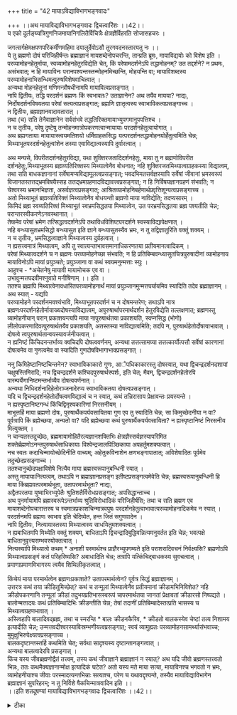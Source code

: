 +++
title = "42 मायाऽविद्याविभागभङ्गवादः"

+++
।।अथ मायाविद्याविभागभङ्गवादः द्विचत्वारिंशः ।।42।।  
य एको दुर्लङ्घ्यत्रिगुणनिजमायानिगलितैर्विचित्रैः क्षेत्रज्ञैर्विहरति सोजासहचरः ।  

जगत्सर्गक्षेमक्षपणपरिकर्मीणमहिमा दयालुर्देवोऽसौ तुरगवदनस्तारयतु नः ।।  
ये तु ब्रह्मणो दोषं परिजिहीर्षन्तः ब्रह्माज्ञानं मायशब्देनोपचरन्ति, तान्प्रति ब्रूमः, मायाविद्ययोः को विशेष इति ।  
परव्यामोहनहेतुर्माया, स्वव्यामोहनहेतुरविद्येति चेत्, किं परेषामदर्शनेऽपि तद्धामोहनम्? उत तद्दर्शने? न प्रथमः, असंभवात्; न हि मायाविनः परानपश्यन्तस्तन्मोहनमिच्छन्ति, मोहयन्ति वा; मायाविशब्दस्य परव्यामोहनाभिसन्धिमत्पुरुषविशेषवाचित्वात् ।  
अन्यथा मोहनहेतूनां मणिमन्त्रौषधीनामपि मायावित्वप्रसङ्गात् ।  
नापि द्वितीयः, तद्धि परदर्शनं ब्रह्मणः किं स्वभावतः? उताज्ञानेन? अथ तयैव मायया? नाद्यः, निर्दोषदर्शनविषयतया परेषां सत्यत्वप्रसङ्गात्; ब्रह्मणि ज्ञातृत्वस्य स्वाभाविकत्वप्रसङ्गाच्च ।  
न द्वितीयः, ब्रह्माज्ञानवादावतारात् ।  
तथा (च) सति तेनैवाज्ञानेन सर्वसंभवे तद्धतिरिक्तमायाभ्युपगमानुपपत्तिश्च ।  
न च तृतीयः, परेषु दृष्टेषु तन्मोहनमात्रोपकरणत्वान्मायायाः परदर्शनहेतुत्वायोगात् ।  
अथ ब्रह्मगतायाः मायायास्त्वयमतिशयो धर्मिग्राहकसिद्धः यत्परदर्शनतद्धामोहनयोर्हेतुत्वमिति चेन्न; मिथ्याभूतपरदर्शनहेतुत्वांशेन तस्या एवाविद्यात्वस्यापि दुर्वारत्वात् ।  

अथ मन्यसे, विपरीतदर्शनहेतुरविद्या, यथा शुक्तिरजतादिदर्शनहेतुः, माया तु न ब्रह्मणोविपरीत दर्शनहेतुः,मिथ्याभूतस्य ब्रह्मव्यतिरिक्तस्य मिथ्यात्वेनैव बोधनात्; नहि शुक्तिरजतमिथ्यात्वग्राहकस्या विद्यात्वम्, तथा सति बाधकज्ञानानां सर्वेषामप्यविद्यामूलत्वप्रसङ्गात्; भवदभिमतसर्वज्ञस्यापि सर्वेषां जीवानां भ्रमस्वरूपं विजानतस्तत्तद्भ्रमविषयैस्सह तत्तद्भ्रमग्रहणादविद्यावत्त्वप्रसङ्गात्; न हि निर्विषयज्ञानग्रहणं संभवति; न चेश्वरस्य भ्रमानभिज्ञता, असर्वज्ञत्वप्रसङ्गात्; आश्रितव्यामोहनिबर्हणार्थप्रवृत्तिशून्यत्वप्रसङ्गाच्च ।  
अतो मिथ्याभूतं ब्रह्मव्यतिरिक्तं मिथ्यात्वेनैव बोधयन्ती ब्रह्मणो माया नाविद्येति; तदप्यसारम् ।  
किमिदं ब्रह्म स्वव्यतिरिक्तं मिथ्याभूतं स्वभ्रमसिद्धतया मिथ्यात्वेन, उत परभ्रमसिद्धतया ब्रह्म पश्यतीति चेन्न; परान्तरस्वीकरणेऽनवस्थानात् ।  
तेषामेव परेषां भ्रमेण तत्सिद्धत्वदर्शनेऽपि तथाविधविशिष्टपरदर्शने स्वस्याविद्यापेक्षणात् ।  
नहि बन्ध्यासुतभ्रमसिद्धो बन्ध्यासुत इति ज्ञाने बन्ध्यासुतस्यैव भ्रमः, न तु तद्विज्ञातुरिति वक्तुं शक्यम् ।  
न च तृतीयः, भ्रमसिद्धत्वाज्ञाने मिथ्यात्वस्य दुर्ग्रहत्वात् ।  
न ह्यसत्त्वमात्रं मिथ्यात्वम्, अपि तु स्वात्यन्ताभावसमानाधिकरणतया प्रतीयमानत्वादिकम् ।  
परेषां मिथ्यात्वदर्शने च न ब्रह्मणः परव्यामोहनेच्छा संभवति; न हि प्रतिबिम्बवन्ध्यासुतचित्रपुरुषादीनां व्यामोहनाय मायाविनोऽपि मायां प्रयुञ्चते; प्रयुञ्जाना वा कथं स्वयमनुन्मत्ताः स्युः ।  
आहुश्च - \*अचेतनेषु मायावी मायामोचक एव वा ।  
उभावुन्मत्तपदवीमश्नुवाते मनीषिणाम् ।। इति ।  
ततश्च ब्रह्मापि मिथ्यात्वेनावधारितपरव्यामोहनार्थं मायां प्रयुञ्जानमुन्मत्तपर्यायमिव स्यादिति तदेव ब्रह्माज्ञानम् ।  
अथ स्यात् - यद्यपि   
परव्यामोहने परदर्शनमवश्यंभावि, मिथ्याभूतपरदर्शनं च न दोषमन्तरेण; तथाऽपि नात्र ब्रह्मणःपरदर्शनहेतोर्मायाख्यदोषस्याविद्यात्वम्, अपुरुषार्थापरमार्थदर्शन हेतुरविद्येति तल्लक्षणात्; ब्रह्मणस्तु व्यामोहनीयान् परान् प्रकाशयन्त्यपि माया नापुरुषार्थतया प्रकाशयति, स्वप्नसिद्ध (भोगो) लीलोपकरणादिवत्पुरुषार्थतयैव प्रकाशयति, अतस्तस्या नाविद्यात्वमिति; तदपि न, पुरुषार्थहेतोर्दोषत्वाभावात् ।  
दोषत्वे त्वपुरुषार्थतान्वयस्यावर्जनीयत्वात् ।  
न ह्यनिष्टं किंचिदनन्तर्भाव्य क्वचिदपि दोषत्ववर्णनम्, अन्यथा तत्तत्सामग्र्या तत्तत्कार्योत्पत्तौ सर्वेषां कारणानां दोषत्वमेव वा गुणत्वमेव वा स्यादिति गुणदोषविभागाभावप्रसङ्गात् ।  

ननु किमिहेष्टानिष्टचिन्तनेन? स्वाभाविकाकारो गुणः, आैपधिकाकारस्तु दोषस्यात्, यथा द्विचन्द्रदर्शनदशायां चक्षुषस्तिमिरादि; नच द्विचन्द्रदर्शने कश्चिदपुरुषार्थस्पर्शः, इति चेत्; मैवम्, द्विचन्द्रदर्शनहेतोरपि पारम्पर्येणानिष्टमन्तर्भाव्यैव दोषत्ववर्णनात् ।  
अन्यथा निधिदर्शनादिहेतोरञ्जनादेरप्य स्वाभाविकतया दोषत्वप्रसङ्गात् ।  
यदि च द्विचन्द्रदर्शनहेतोर्दोषत्वमविद्यात्वं च न स्यात्, कथं तन्निरासाय प्रेक्षावन्तः प्रयस्यन्ते ।  
न ह्यस्पृष्टानिष्टगन्धं किंचिद्विमृश्यकारिणां निरसनीयम् ।  
माभूत्तर्हि माया ब्रह्मणो दोषः, पुरुषार्थैकपर्यवसायितया गुण एव तु स्यादिति चेन्न; सा किमुच्छेदनीया न वा? पूर्वत्रापि किं ब्रह्मेच्छया, अन्यतो वा? यदि ब्रह्मेच्छया कथं पुरुषार्थैकपर्यवसायिता? न ह्यस्पृष्टानिष्टं निरसनीय मित्युक्तम् ।  
न चान्यतस्तदुच्छेदः, ब्रह्ममायामोहितैरल्पज्ञानशक्तिभिः क्षेत्रज्ञैस्सर्वज्ञस्यापरिमित शक्तेर्ब्रह्मणोऽनन्तपुरुषार्थसाधिकायाः विश्वेन्द्रजालपिञ्छिकाया अपहर्तुमशक्यत्वात् ।  
नच स्वतः कदाचिन्मायोच्छेदिनीति वाच्यम्; अहेतुकविनाशेन क्षणभङ्गापातात्; अविशेषादितः पूर्वमेव तदुच्छेदप्रसङ्गाच्च ।  
ततश्चानुच्छेदपक्षाविशेषे नित्यैव माया ब्रह्मस्वरूपानुबन्धिनी स्यात् ।  
अस्तु मायायाःनित्यत्वम्, तथाऽपि न ब्रह्माज्ञानप्रसङ्ग इतीष्टप्रसङ्गत्वमेवेति चेन्न; ब्रह्मस्वरूपानुबन्धिनी हि माया किंब्रह्मवत्परमार्थभूता, उतापरमार्थभूता? नाद्यः,   
अद्वैतपरतया युष्माभिरभ्युपेतैः श्रुतिशतैर्विरोधप्रसङ्गात्; अपसिद्धान्ताच्च ।  
अथ पुनर्मायामपि ब्रह्मस्वरूपेऽन्तर्भाव्य श्रुतिविरोधादिकं परिजिहीर्षसि; तथा च सति ब्रह्मण एव मायाशब्देनोपचारात्तस्य च स्वमात्रप्रकाशचिन्मात्रवपुषः परदर्शनहेतुत्वाभावात्परव्यामोहनादिकमेव न स्यात् ।  
परदर्शनमपि ब्रह्मणः स्वभाव इति चेदिष्येत, हन्त जितं सगुणवादेन ।  
नापि द्वितीयः, नित्यायास्तस्या मिथ्यात्वस्य साधयितुमशक्यत्वात् ।  
न ह्यबाधितमपि मिथ्येति वक्तुं शक्यम्, बाधिताऽपि द्विचन्द्रादिबुद्धिवन्नित्यमनुवर्तत इति चेन्न; भवत्पक्षे बाधितानुवृत्त्यसम्भवस्योक्तत्वात् ।  
नित्यस्यापि मिथ्यात्वे कथम् \* अनाशी परमार्थश्च प्राज्ञैरभ्युपगम्यते इति पराशरादिवचनं निर्वक्ष्यसि? ब्रह्मणोऽपि मिथ्यात्वप्रसङ्गं कतं परिहरिष्यसि? अबाधादिति चेन्न; तत्रापि यत्किंचिद्बाधकस्य सुवचत्वात् ।  
प्रमाणाप्रमाणविभागस्य त्वयैव शिथिलीकृतत्वात् ।  

किंचेयं माया परमार्थत्वेन ब्रह्मणःप्रकाशते? उतापरमार्थत्वेन? पूर्वत्र सिद्धं ब्रह्माज्ञानम् ।  
उत्तरत्र कथं तया क्रीडितुमिच्छेत्? कथं च तन्मूलां मिथ्यात्वेनैव प्रतीयमानां क्रीडामभिनिविशेत? नहि क्रीडोपकरणानि तन्मूलां क्रीडां तदुभयप्रतिभासस्वरूपं चापरमार्थतया जानतां प्रेक्षावतां क्रीडारसो निष्पद्यते ।  
बालोन्मत्तादयः कथं प्रतिबिम्बादिभिः क्रीडन्तीति चेन्न; तेषां तदानीं प्रतिबिम्बादेस्तत्प्रति भासस्य च मिथ्यात्वग्रहणभावात् ।  
अस्त्विहापि बालादिवद्ब्रह्म, तथा च स्मरन्ति \* बालः क्रीडनकैरिव, \* क्रीडतो बालकस्येव चेष्टां तत्य निशामय इत्यादीति चेन्न; उन्मत्तवदीश्वरस्याविस्रम्भणीयत्वप्रसङ्गात्; स्वयं व्यामुह्यतः परव्यामोहनसामर्थ्यासंभवाच्च; मुमुक्षुभिरुपेक्ष्यत्वप्रसङ्गाच्च ।  
बालकदृष्टान्तस्तर्हि कथमिति चेत्; सर्वथा सादृश्यस्य दृष्टान्तानङ्गत्वात् ।  
अन्यथा बालत्वादेरपि प्रसङ्गात् ।  
किंच यस्य जीवब्रह्मणोद्वैतं तत्त्वम्, तस्य कथं जीवाज्ञाने ब्रह्माज्ञानं न स्यात्? अथ यदि जीवो ब्रह्मणस्तत्त्वतो भिन्नः, ततः कथमैक्यज्ञानान्मोक्ष इत्यादिकं घटेत? अतो यस्य मते माया सत्या, मायाविनश्च भगवतो न भ्रमः, व्यामोहनीयाश्च जीवाः परस्मादत्यन्तभिन्नाः सत्याश्च, परेण च यथावद्दृश्यन्ते, तस्यैव मायाविद्याविभागेन ब्रह्माज्ञानं सुपरिहरम्; न तु निर्विशे षैकचिन्मात्रवादिन इति ।।  
।।इति शतदूषण्यां मायाविद्याविभागभङ्गवादः द्विचत्वारिंशः ।।42।।

<details><summary>टीका</summary>

ढ्ढेज्ञाृृपूर्वसङ्गत्यैव "दैवीह्येषा गुणमयीमममाया दुरत्यया'' (श्री.भ.गी) इति प्रमाणसिद्धां प्रकृतिमेवमायां वदनर्थात्कर्मभ्रान्तिर्वा विद्येति (+++) त्वा परोक्त माया अविद्या विभागो न सम्भवतीति सूचनेन वादार्थं सङ्गृहणातिः य एक इति । मायेति । ब्रह्मजीवयोनिर्दोषत्व सदोषत्वनिर्वाहकत्वेनाभिमतयोः को विशेष इति पृच्छाम इत्यर्थः । परेति । मायावित्वेनाभि मतब्रह्मापेक्षया परोजीवः अविद्याश्रयत्वेनाभिमतो जीवः स्व शब्दार्थः । ऐन्द्रजालिकव्यामुग्धयोस्तथैव दर्शनादिति भावः । अन्यत्र तथा वैशम्य सत्वेऽपि प्रकृते तन्निराकर्तुं विकल्पयतिः - किमिति । ब्रह्मपरानदृष्टा व्यामोहयति (+++) उत परान् दृष्टेति विकल्पार्थः । नहीति । इच्छाया ज्ञानपूर्वकत्वनियमात्परव्यामोहनेच्छापर ज्ञानपूर्विक वेति भावः । परव्यामोहनेच्छात्वाभावेऽपि परव्यामोहकारित्वादेव ब्रह्मणो मायावित्वं तथा (+++) न परज्ञानावश्यं भाव इत्यत्राहः - मायावीति । अन्यथेति । न च व्यामोहहेतुमत्वं मायावित्वं न च तन्मात्रादाविति वाच्यं । मणिमन्त्राद्याश्रयभूतलाकाशादेरपि मायावित्वापत्तेरिति भावः । स्वाभाविकत्वेति । उपाध्यंतराप्रयुक्तत्वादिति भावः ब्रह्मज्ञानेति अज्ञानस्याश्रयं प्रत्येव मिथ्याभूतपरदर्शन हेतुत्वादिति भावः । तथा सतीति । ब्रह्मणो निर्दोषत्वसिद्धये हि माया कल्पनं । मायाङ्गीकारेऽपि परदर्शनार्थंमज्ञानस्यावश्यकत्वे निर्दोषत्वस्यभग्नत्वात्तत एव सर्वकार्योपपत्तेश्च माया कल्पनीयेत्यर्थः । परेष्विति ऐन्द्रजालिकादौ तथा दर्शनादिति भावः । धर्मिग्राहकेति । इन्द्रो मायाभिः पुरुरूप ईयते(बृ.4.7.19) इति श्रृतिरूपधर्मिग्राहकमानेन मायया नानात्वदर्शने हेतुत्वसिद्धिरित्यर्थः । मिथ्याभूतेति ।व्यामोहन हेतुत्वादिति भावः । विपरीतेति । सत्यतया मिथ्यात्वप्रतीतिहेतुरविद्येत्यर्थः । तथा सतीति । ततश्च तेषामपि बाध्यत्वप्रसङ्गेन बाध्यबाधक व्यवस्थानस्यादित्यर्थः । भवदभिमतेति । यद्यपि व्यधिकरणप्रकारत्वं नास्त्येव तथाप्यनिर्वचनीयविषयत्वं भ्रमत्वमित्यभिप्रायेणोक्तमिति भावः । नहीति । ग्रहणं साक्षात्कारः । ईश्वरज्ञानस्य साक्षात्कारत्वादि(++)श्चितेति निर्वहणं निर्वर्तनं तदर्थप्रवृत्तिश्चा निवर्तनीयमभ्रमज्ञानाभावेन सम्भवतीत्यर्थः । किमिदमिति । किं भ्रमसिद्धतया मिथ्येति जानाति उत परभ्रमसिद्धत्वादिदं मिथ्येति यद्वा भ्रम सिद्धत्वभगृहीत्वा मिथ्यामात्रं जानातीत्यर्थः । परभ्रमसिद्धतयेत्र्यत्र मिथ्यात्वेनेत्यनुषङ्गः । जानातीति सर्वत्र सम्बध्यते । पददर्शनं इति । तस्य मिथ्यार्थदर्शनादिति भावः । मिथ्याभूततया परानपि पश्यतीति न तस्य भ्रमत्वमिति न तदर्थं अविद्यास्वीकार इति शङ्कतेः - परानपीति । स्वस्व भ्रमसिद्धतयैव परेषां सर्वेषां दर्शनेनानवस्थेत्यत्राहः - तेषामेवेति । स्व भ्रमसिद्धेभ्यः परेभ्यः पूर्वं स्वभ्रमस्याभावत्तत्सिद्धत्वेन तद्भ्रमो विशिष्ट भ्रम इति तद्धेतुतया वि(+++) स्यादित्यर्थः । तत्रदृष्टान्तः नहीति । भ्रमसिद्धत्वा ज्ञाने मिथ्यात्वज्ञानं न सम्भवतीत्येतत्प्रतिपादयतिः - नह्यसत्वमिति । स्वात्यन्तेति । स्वात्यन्ताभवेत्येतत्स्वरूपविशेषणं । वस्तुतस्तदधिकरणनिष्ठतयेत्यर्थः । तथा च वस्तुतः स्वात्यन्ताभावाधिकरणे प्रतीयमानत्वमित्यर्थः पर्यवस्यति । प्रतिपन्नोपाधौ निषेध प्रतियोगित्वमादिशब्दार्थः । तथाच तद्ग्राहकज्ञानस्य भ्रमत्वज्ञानाद्भावे उक्तमिथ्यत्वं दुर्गहमिति भावः । परेषामिति । मिथ्यात्वस्या भा(+++)ति भावः । परेषामिति । मिथ्यात्वस्या (+++)ति भआवः । अचेत नेष्विति । अचेतन विषये भ्रामयामीति यः प्रवर्तते भ्रान्तिं मोचयामीति यः प्रवर्तते तावुभौमनीषिभिरुन्मत्ताविति विज्ञायते इत्यर्थः । मनीषिणामिति शेषत्वविवक्षायां "माषाणामग्नि (+++)वत् षष्ठी ।तथापीति ब्रह्मणोनंर्थावह दोष एव परिजिहीर्षत इति भावः । अपुरुषार्थतया शोकादिहेतुत्वेनत्यर्थः । नापुरुषार्थ तयेति । ब्रह्मणि तादृशमेव सत्यपि शोकाद्यभावादिति भावः । ननु भ्रान्तिरूपव (+++)नस्य शोकहेतुत्वं स्यादित्याशङ्क्य नायं नियम इत्यत्राहः - स्वप्नसिद्धस्येति । लोकोपकरणं युवति चन्दनादि सुखसाधनमित्यर्थः । अन्यथेति । अनिष्टहेतुर्दोषः इष्टहेतुर्गुण इति हि गुणदोषविभागः । यदि यत्किञ्चिद्धेतुत्व (+++)मात्रेण दोषत्वं वास्यात् तदा दोषएववा स्याद्गुण एव वा स्यादिति गुणदोषविभागो न स्यादित्यर्थः । ननु माभूदिष्टानिष्टहेतुत्वेन गुणदोषचिन्तनं किन्तु स्वाभाविकास्वाभाविकत्वेनैवानिष्ट हेतुत्वाभावेऽपि द्विचन्द्रादि काचादेर्दोषत्व दर्शनादिति शङ्कतेः - नन्विति । स्वाभाविकतया आगन्तुकतयेत्यर्थः । दोषत्वमिति । अनिष्टपर्यवसायित्वमित्यर्थः । प्रेक्षावन्तइति । प्रेक्षावत्प्रवृत्तेरिष्टानिष्ट प्राप्ति परिहारार्थत्वादिति भावः । ननु स्वतोऽनिष्टत्वाभा साधनत्वान्निवृत्त्यर्थं प्रवर्ततामित्यत्राहः - न हीति । सक्षाद्वा परम्परया वानिष्टत्वं निर्वतनीयता हेतुरिति भावः । ननु यद्यपुरुषार्थ पर्यवसानं दोषत्वेप्रयोजकं तर्हि न भ्रमहेतुत्वमा जनमिति । लीलारसहेतुतया ब्रह्मणोमायागुम एवास्त्विति शङ्कतेः - माभूदिति ।अन्यत इति । जीवेच्छयेत्यर्थः । ब्रह्ममायेति । सर्वज्ञस्सर्वशक्तिरीश्वरः स्वप्रयोजनपर्यवसायिन्यामायया परैरुच्छेदं न सहतेत्यन्यैस्तदभेदो शक्य इत्यर्थः । अस्तुमायायक्षण भङ्ग इत्यत्राहः - अविशेषादिति । ब्रह्मणो मिथ्यत्वं स्यादित्यर्थः । दोषान्तरमाहः - इतः पूर्वमिति परदर्शनमेव न स्यादिति व्यामोहहेतुत्वाभावान्मायात्वमुच्छिद्येतेति भावः । ब्रह्मस्वरूपेन्तर्भाव्येति । ब्रह्मस्वरूपमेवेत्युक्तवेत्यर्थः । किं ब्रह्मण एव परदर्शनरूपत्वमुच्यते उत परदर्शनानाश्रयत्वं नाद्य इत्याहः - तस्य चेति । परदर्शन हेतुत्वाभावादिति अनिर्मोक्षाय (+++) स्वतः परं दर्शनहेतुत्वाभावादित्यर्थः । द्वितीयं शङ्कतेः - परदर्शनमपीति । स्वभावो धर्मः । नित्यैव माया अपरमार्थभूतेति द्वितीयं पक्षदूषयतिः - नापिद्वितीय इति ।बाधितापि माया बाधितानुवृत्तिवशान्नित्यमनुवर्तते अतो नित्या परमार्थभूता चेति शङ्कतेः - बाधितापीति ।द्विचन्द्रधियोऽनुवृत्तिमात्रे दृष्टान्तता । नाशीति । चावधारणे । नाशरहितो नित्यइति यावत् । स परमार्थ एवेत्यर्थः । निर्वक्ष्यसिवहे लुट् । ब्रह्मणोऽपीति । ज्ञानानिवर्त्यत्वाभावेऽपि मिथ्यात्वे ब्रह्मणोऽपि किं न स्यादविशेषादिति भावः । अबाधादिति । ब्रह्मणः प्रपञ्चवन्निषेधाभावादित्यर्थः । किं बाधमात्राभआवो विवक्षितः उत प्रमाणेन बाधविरहः नाद्य इत्याहः - तत्रापीति । सर्वं शून्यमित्यादिवाक्यस्य सुवचत्वा - दित्यर्थः । द्वितीय आहः - प्रमाणेति । उभयोर्नित्यत्वाविशेषादुभयनिषेधस्यापि प्रामाण्यमप्रामाण्यं वा स्यादिति भावः । किञ्च पुरुषार्थतया प्रकाशयन्ति मायेत्युक्तमयुक्तमित्याहः - किञ्चेति । बालोन्मत्तादय (++++) यद्यपि प्रेक्षावतां क्रीडारसानुवृत्तावुक्तायां तदुपरिनेयं शङ्का तथापि क्रीडारसस्य समत्वाच्छङ्गावकाशइति भावः । अस्त्विति । माया यस्मात्कार्यस्य च स्वरूपेण प्रकाशाद्ब्रह्मणःक्रीडाभिनिवेशः तद्रसश्च सम्भवतीति भावः । भगवानेक इति । ब्रह्मणः क्रीडाप्रमाण सिद्धेत्याहः - बाल इति ।तस्य ब्रह्मणः इत्यर्थः । उन्मत्तवदिति । यथार्थदर्शित्व निश्चयाभावेनाप्तत्वसंशयादिति भावः । स्वयं व्यामुह्यत इति । स्वयंमुहयतएव गुरोस्त (+++)देशेन परव्यामोहनिवर्तनमदृष्टमिति चेन्न । गुरोर्यद्यपि मोहमस्ति । तथापि समान विषयव्यामोहवतां तन्निवर्तनं शक्यमिति भावः । अस्तु को दोष इति चेत्तत्राहः - मुमुक्षुभि - रिति । प्रामाण्य निश्चयं विना बह्वायाससाध्य (+++) त्ययोगादिति भावः । सर्वथेति । क्रीडामात्रे दृष्टान्तः । यथा महानसस्य वह्निमत्वमात्रेऽन्यथा पर्वतस्यापि व्यञ्जनवत्व प्रसङ्गादिति भावः । अद्वैतमैक्यमित्यर्थः । इत्यादिकमित्यादिशब्देन वेदान्तानां तत्वावेदक्तवं विवक्षितं । स्व (+++) तु दुरूयाविद्याविद्यार्विभागेन दोष इत्याहः - अत इति ।
वत्सकुलजलधिकौस्तुभनृसिंह गुरुसुतेन सिम्हदेवेन कृतायां शतदूषणीटीकायां द्विचत्वारिंशोवादस्समाप्तः ।।
</details>

